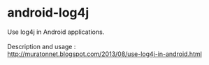 android-log4j
=============

Use log4j in Android applications.
<br/><br/>
Description and usage :
<br/>
http://muratonnet.blogspot.com/2013/08/use-log4j-in-android.html
